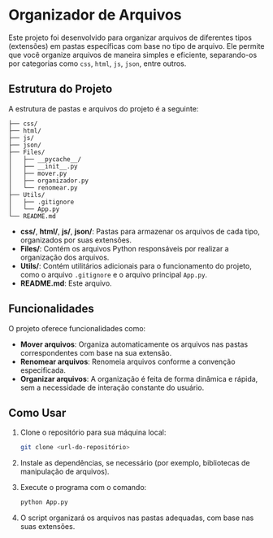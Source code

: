 # Organizador de Arquivos

Este projeto foi desenvolvido para organizar arquivos de diferentes tipos (extensões) em pastas específicas com base no tipo de arquivo. Ele permite que você organize arquivos de maneira simples e eficiente, separando-os por categorias como `css`, `html`, `js`, `json`, entre outros.

## Estrutura do Projeto

A estrutura de pastas e arquivos do projeto é a seguinte:

```
├── css/
├── html/
├── js/
├── json/
├── Files/
│   ├── __pycache__/
│   ├── __init__.py
│   ├── mover.py
│   ├── organizador.py
│   └── renomear.py
├── Utils/
│   ├── .gitignore
│   └── App.py
└── README.md
```

- **css/**, **html/**, **js/**, **json/**: Pastas para armazenar os arquivos de cada tipo, organizados por suas extensões.
- **Files/**: Contém os arquivos Python responsáveis por realizar a organização dos arquivos.
- **Utils/**: Contém utilitários adicionais para o funcionamento do projeto, como o arquivo `.gitignore` e o arquivo principal `App.py`.
- **README.md**: Este arquivo.

## Funcionalidades

O projeto oferece funcionalidades como:

- **Mover arquivos**: Organiza automaticamente os arquivos nas pastas correspondentes com base na sua extensão.
- **Renomear arquivos**: Renomeia arquivos conforme a convenção especificada.
- **Organizar arquivos**: A organização é feita de forma dinâmica e rápida, sem a necessidade de interação constante do usuário.

## Como Usar

1. Clone o repositório para sua máquina local:

   ```bash
   git clone <url-do-repositório>
   ```

2. Instale as dependências, se necessário (por exemplo, bibliotecas de manipulação de arquivos).

3. Execute o programa com o comando:

   ```bash
   python App.py
   ```

4. O script organizará os arquivos nas pastas adequadas, com base nas suas extensões.
